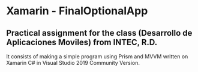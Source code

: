 # Xamarin - FinalOptionalApp

Practical assignment for the class (Desarrollo de Aplicaciones Moviles) from INTEC, R.D.
-------------------------------------------------------------------------------------------------------------------------------
It consists of making a simple program using Prism and MVVM written on Xamarin C# in Visual Studio 2019 Community Version.

